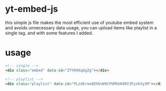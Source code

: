 # yt-embed-js
this simple js file makes the most efficient use of youtube embed system and avoids unnecessary data usage, you can upload items like playlist in a single tag. and with some features I added.
# usage

```html
<!-- single -->
<div class="embed" data-id="ZYYKHXqGgZg"></div>

<!-- playlist -->
<div class="playlist" data-id="PLzdbroo8EhDvW9CPUMhb68RI3FyxkVy3M"></div>
```
